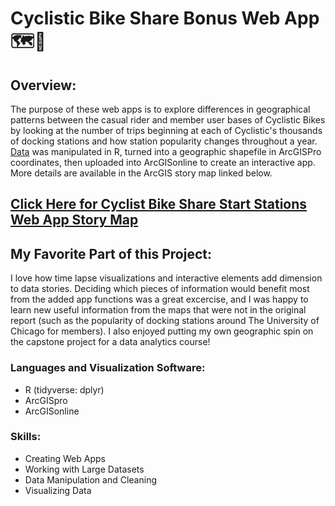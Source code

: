 # Cyclistic Bike Share Bonus Web App 🗺️🌆

## Overview:

The purpose of these web apps is to explore differences in geographical patterns between the casual rider and member user bases of Cyclistic Bikes by looking at the number of trips beginning at each of Cyclistic's thousands of docking stations and how station popularity changes throughout a year. [Data](https://divvy-tripdata.s3.amazonaws.com/index.html) was manipulated in R, turned into a geographic shapefile in ArcGISPro coordinates, then uploaded into ArcGISonline to create an interactive app. More details are available in the ArcGIS story map linked below.

## [Click Here for Cyclist Bike Share Start Stations Web App Story Map](https://arcg.is/DOCam1)

## My Favorite Part of this Project:

I love how time lapse visualizations and interactive elements add dimension to data stories. Deciding which pieces of information would benefit most from the added app functions was a great excercise, and I was happy to learn new useful information from the maps that were not in the original report (such as the popularity of docking stations around The University of Chicago for members). I also enjoyed putting my own geographic spin on the capstone project for a data analytics course!

### Languages and Visualization Software: 

- R (tidyverse: dplyr)
- ArcGISpro
- ArcGISonline

### Skills: 

- Creating Web Apps 
- Working with Large Datasets 
- Data Manipulation and Cleaning
- Visualizing Data
